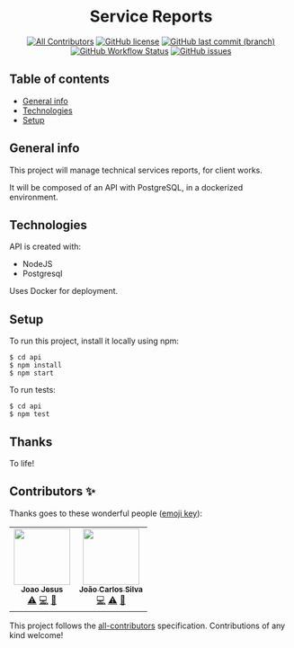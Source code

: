 <div align="center">

# **Service Reports**
  
[![All Contributors](https://img.shields.io/badge/all_contributors-1-orange.svg)](#contributors-)
[![GitHub license](https://img.shields.io/github/license/duo-dinamico/ServiceReports)](https://github.com/duo-dinamico/ServiceReports/blob/develop/LICENSE)
[![GitHub last commit (branch)](https://img.shields.io/github/last-commit/duo-dinamico/ServiceReports)](https://github.com/duo-dinamico/ServiceReports/commits/develop)
[![GitHub Workflow Status](https://img.shields.io/github/workflow/status/duo-dinamico/ServiceReports/Node.js%20CI?label=Node.js%20CI)](https://github.com/duo-dinamico/ServiceReports/actions)
[![GitHub issues](https://img.shields.io/github/issues/duo-dinamico/Servicereports)](https://github.com/duo-dinamico/ServiceReports/issues)
    
</div>

## Table of contents

- [General info](#general-info)
- [Technologies](#technologies)
- [Setup](#setup)

## General info

This project will manage technical services reports, for client works.

It will be composed of an API with PostgreSQL, in a dockerized environment.

## Technologies

API is created with:

- NodeJS
- Postgresql

Uses Docker for deployment.

## Setup

To run this project, install it locally using npm:

```
$ cd api
$ npm install
$ npm start
```

To run tests:

```
$ cd api
$ npm test
```

## Thanks

To life!

## Contributors ✨

Thanks goes to these wonderful people ([emoji key](https://allcontributors.org/docs/en/emoji-key)):

<!-- ALL-CONTRIBUTORS-LIST:START - Do not remove or modify this section -->
<!-- prettier-ignore-start -->
<!-- markdownlint-disable -->
<table>
  <tr>
    <td align="center"><a href="https://github.com/joaojesus81"><img src="https://avatars.githubusercontent.com/u/67010899?v=4?s=100" width="100px;" alt=""/><br /><sub><b>Joao Jesus</b></sub></a><br /><a href="https://github.com/duo-dinamico/ServiceReports/commits?author=joaojesus81" title="Tests">⚠️</a> <a href="https://github.com/duo-dinamico/ServiceReports/commits?author=joaojesus81" title="Code">💻</a> <a href="https://github.com/duo-dinamico/ServiceReports/pulls?q=is%3Apr+reviewed-by%3Ajoaojesus81" title="Reviewed Pull Requests">👀</a></td>
    <td align="center"><a href="https://github.com/jcvsilva"><img src="https://avatars.githubusercontent.com/u/16050048?v=4?s=100" width="100px;" alt=""/><br /><sub><b>João Carlos Silva</b></sub></a><br /><a href="https://github.com/duo-dinamico/ServiceReports/commits?author=jcvsilva" title="Code">💻</a> <a href="https://github.com/duo-dinamico/ServiceReports/commits?author=jcvsilva" title="Tests">⚠️</a> <a href="https://github.com/duo-dinamico/ServiceReports/pulls?q=is%3Apr+reviewed-by%3Ajcvsilva" title="Reviewed Pull Requests">👀</a></td>
  </tr>
</table>

<!-- markdownlint-restore -->
<!-- prettier-ignore-end -->

<!-- ALL-CONTRIBUTORS-LIST:END -->

This project follows the [all-contributors](https://github.com/all-contributors/all-contributors) specification. Contributions of any kind welcome!
